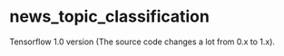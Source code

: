 # news_topic_classification

Tensorflow 1.0 version (The source code changes a lot from 0.x to 1.x).

